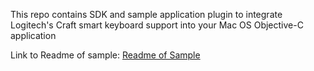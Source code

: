 This repo contains SDK and sample application plugin to integrate Logitech's Craft smart keyboard support into your Mac OS Objective-C application

Link to Readme of sample: [Readme of Sample](samples/Objective-C/examples/Craft/README.md)